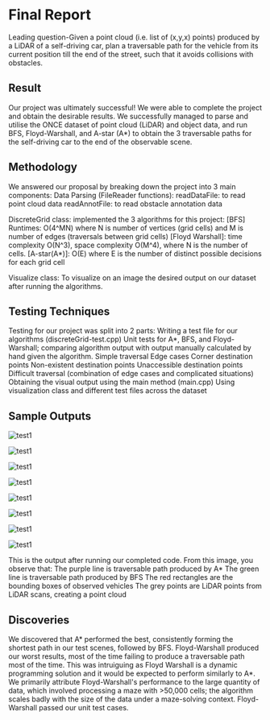 # Final Report 

Leading question-Given a point cloud (i.e. list of (x,y,x) points) produced by a LiDAR of a self-driving car, plan a traversable path for the vehicle from its current position till the end of the street, such that it avoids collisions with obstacles. 
 
 ## Result ##
Our project was ultimately successful! We were able to complete the project and obtain the desirable results. We successfully managed to parse and utilise the ONCE dataset of point cloud (LiDAR) and object data, and run BFS, Floyd-Warshall, and A-star (A*) to obtain the 3 traversable paths for the self-driving car to the end of the observable scene. 

## Methodology ##
We answered our proposal by breaking down the project into 3 main components:
Data Parsing (FileReader functions):
readDataFile: to read point cloud data
readAnnotFile: to read obstacle annotation data

DiscreteGrid class: implemented the 3 algorithms for this project:
[BFS] Runtimes: O(4^MN) where N is number of vertices (grid cells) and M is number of edges (traversals between grid cells)
[Floyd Warshall]: time complexity O(N^3), space complexity O(M^4), where N is the number of cells.
[A-star(A*)]: O(E) where E is the number of distinct possible decisions for each grid cell

Visualize class: To visualize on an image the desired output on our dataset after running the algorithms.
 
## Testing Techniques ##

Testing for our project was split into 2 parts:
Writing a test file for our algorithms (discreteGrid-test.cpp)
Unit tests for A*, BFS, and Floyd-Warshall; comparing algorithm output with output manually calculated by hand given the algorithm.
Simple traversal
Edge cases
Corner destination points
Non-existent destination points
Unaccessible destination points
Difficult traversal (combination of edge cases and complicated situations)
Obtaining the visual output using the main method (main.cpp)
Using visualization class and different test files across the dataset
 
## Sample Outputs ##
 
 ![test1](./testImages/Painted_Map_1.png)

 ![test1](./testImages/Painted_Map_2.png)

 ![test1](./testImages/Painted_Map_3.png)

 ![test1](./testImages/Painted_Map_4.png)

  ![test1](./testImages/Painted_Map_5.png)

 ![test1](./testImages/Painted_Map_6.png)

 ![test1](./testImages/Painted_Map_7.png)
 
 ![test1](./testImages/Painted_Map_8.png)

This is the output after running our completed code. From this image, you observe that:
The purple line is traversable path produced by A* 
The green line is traversable path produced by BFS 
The red rectangles are the bounding boxes of observed vehicles
The grey points are LiDAR points from LiDAR scans, creating a point cloud
 
## Discoveries ##

We discovered that A* performed the best, consistently forming the shortest path in our test scenes, followed by BFS. Floyd-Warshall produced our worst results, most of the time failing to produce a traversable path most of the time. This was intruiguing as Floyd Warshall is a dynamic programming solution and it would be expected to perform similarly to A*. We primarily attribute Floyd-Warshall's performance to the large quantity of data, which involved processing a maze with >50,000 cells; the algorithm scales badly with the size of the data under a maze-solving context. Floyd-Warshall passed our unit test cases.

